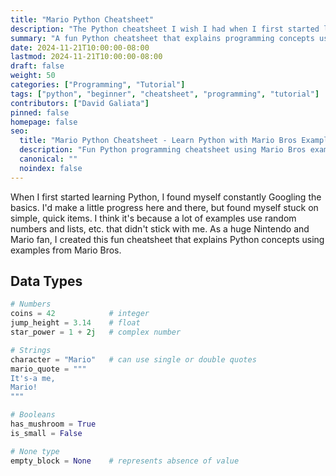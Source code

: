 ```yaml
---
title: "Mario Python Cheatsheet"
description: "The Python cheatsheet I wish I had when I first started learning Python, explained with Mario Bros examples."
summary: "A fun Python cheatsheet that explains programming concepts using examples from the Mario Bros universe - perfect for beginners who want to learn with familiar references."
date: 2024-11-21T10:00:00-08:00
lastmod: 2024-11-21T10:00:00-08:00
draft: false
weight: 50
categories: ["Programming", "Tutorial"]
tags: ["python", "beginner", "cheatsheet", "programming", "tutorial"]
contributors: ["David Galiata"]
pinned: false
homepage: false
seo:
  title: "Mario Python Cheatsheet - Learn Python with Mario Bros Examples"
  description: "Fun Python programming cheatsheet using Mario Bros examples. Perfect for beginners learning Python basics with familiar gaming references."
  canonical: ""
  noindex: false
---
```


When I first started learning Python, I found myself constantly Googling the basics. I'd make a little progress here and there, but found myself stuck on simple, quick items. I think it's because a lot of examples use random numbers and lists, etc. that didn't stick with me. As a huge Nintendo and Mario fan, I created this fun cheatsheet that explains Python concepts using examples from Mario Bros.

## Data Types

```python
# Numbers
coins = 42            # integer
jump_height = 3.14    # float
star_power = 1 + 2j   # complex number

# Strings
character = "Mario"   # can use single or double quotes
mario_quote = """
It's-a me,
Mario!
"""

# Booleans
has_mushroom = True
is_small = False

# None type
empty_block = None    # represents absence of value
